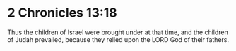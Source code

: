 # 2 Chronicles 13:18

Thus the children of Israel were brought under at that time, and the children of Judah prevailed, because they relied upon the LORD God of their fathers.